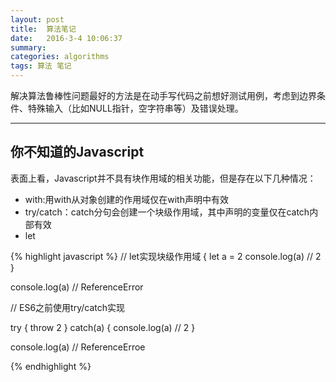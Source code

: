 ```yaml
---
layout: post 
title:  算法笔记
date:   2016-3-4 10:06:37
summary:
categories: algorithms
tags: 算法 笔记
---
```


解决算法鲁棒性问题最好的方法是在动手写代码之前想好测试用例，考虑到边界条件、特殊输入（比如NULL指针，空字符串等）及错误处理。

<hr>

## 你不知道的Javascript

表面上看，Javascript并不具有块作用域的相关功能，但是存在以下几种情况：

- with:用with从对象创建的作用域仅在with声明中有效
- try/catch：catch分句会创建一个块级作用域，其中声明的变量仅在catch内部有效
- let

{% highlight javascript %}
// let实现块级作用域
{
  let a = 2
  console.log(a)  // 2
}

console.log(a)  // ReferenceError

// ES6之前使用try/catch实现

try {
  throw 2
} catch(a) {
  console.log(a)  // 2
}

console.log(a)  // ReferenceErroe

{% endhighlight %}


